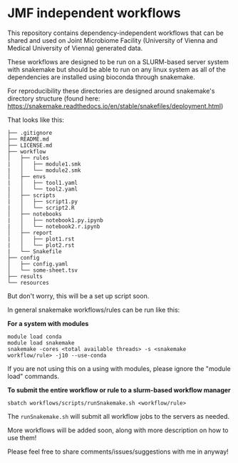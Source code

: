 # JMF independent workflows
This repository contains dependency-independent workflows that can be shared and used on Joint Microbiome Facility (University of Vienna and Medical University of Vienna) generated data.

These workflows are designed to be run on a SLURM-based server system with snakemake but should be able to run on any linux system as all of the dependencies are installed using bioconda through snakemake.

For reproducibility these directories are designed around snakemake's directory structure (found here: https://snakemake.readthedocs.io/en/stable/snakefiles/deployment.html) 

That looks like this:
```
├── .gitignore
├── README.md
├── LICENSE.md
├── workflow
│   ├── rules
|   │   ├── module1.smk
|   │   └── module2.smk
│   ├── envs
|   │   ├── tool1.yaml
|   │   └── tool2.yaml
│   ├── scripts
|   │   ├── script1.py
|   │   └── script2.R
│   ├── notebooks
|   │   ├── notebook1.py.ipynb
|   │   └── notebook2.r.ipynb
│   ├── report
|   │   ├── plot1.rst
|   │   └── plot2.rst
|   └── Snakefile
├── config
│   ├── config.yaml
│   └── some-sheet.tsv
├── results
└── resources
```

But don't worry, this will be a set up script soon. 

In general snakemake workflows/rules can be run like this:

**For a system with modules**
```
module load conda
module load snakemake
snakemake -cores <total available threads> -s <snakemake workflow/rule> -j10 --use-conda
```
If you are not using this on a using with modules, please ignore the "module load" commands. 


**To submit the entire workflow or rule to a slurm-based workflow manager**
```
sbatch workflows/scripts/runSnakemake.sh <workflow/rule>
```
The `runSnakemake.sh` will submit all workflow jobs to the servers as needed. 


More workflows will be added soon, along with more description on how to use them!

Please feel free to share comments/issues/suggestions with me in anyway!
